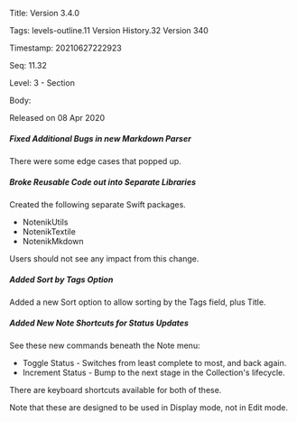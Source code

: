 Title:  Version 3.4.0

Tags:   levels-outline.11 Version History.32 Version 340

Timestamp: 20210627222923

Seq:    11.32

Level:  3 - Section

Body: 

Released on 08 Apr 2020
 
##### Fixed Additional Bugs in new Markdown Parser

There were some edge cases that popped up. 

 
##### Broke Reusable Code out into Separate Libraries

Created the following separate Swift packages. 

* NotenikUtils
* NotenikTextile
* NotenikMkdown

Users should not see any impact from this change.
 
##### Added Sort by Tags Option

Added a new Sort option to allow sorting by the Tags field, plus Title. 

 
##### Added New Note Shortcuts for Status Updates

See these new commands beneath the Note menu:

* Toggle Status - Switches from least complete to most, and back again. 
* Increment Status - Bump to the next stage in the Collection's lifecycle. 

There are keyboard shortcuts available for both of these. 

Note that these are designed to be used in Display mode, not in Edit mode.
